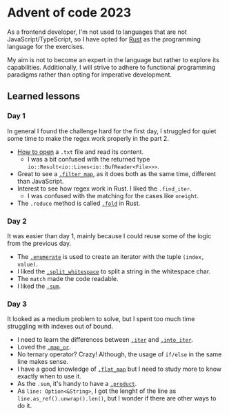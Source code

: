 # Advent of code 2023

As a frontend developer, I'm not used to languages that are not JavaScript/TypeScript, so I have opted for [Rust](https://www.rust-lang.org/) as the programming language for the exercises.

My aim is not to become an expert in the language but rather to explore its capabilities. Additionally, I will strive to adhere to functional programming paradigms rather than opting for imperative development.

## Learned lessons

### Day 1

In general I found the challenge hard for the first day, I struggled for quiet some time to make the regex work properly in the part 2.

- [How to open](https://doc.rust-lang.org/rust-by-example/std_misc/file/read_lines.html) a `.txt` file and read its content.
    - I was a bit confused with the returned type `io::Result<io::Lines<io::BufReader<File>>>`.
- Great to see a [`.filter_map`](https://doc.rust-lang.org/std/iter/trait.Iterator.html#method.filter_map), as it does both as the same time, different than JavaScript.
- Interest to see how regex work in Rust. I liked the `.find_iter`.
    - I was confused with the matching for the cases like `oneight`.
- The `.reduce` method is called [`.fold`](https://doc.rust-lang.org/std/iter/trait.Iterator.html#method.fold) in Rust.

### Day 2

It was easier than day 1, mainly because I could reuse some of the logic from the previous day.

- The [`.enumerate`](https://doc.rust-lang.org/std/iter/trait.Iterator.html#method.enumerate) is used to create an iterator with the tuple `(index, value)`.
- I liked the [`.split_whitespace`](https://doc.rust-lang.org/std/primitive.str.html#method.split_whitespace) to split a string in the whitespace char.
- The `match` made the code readable.
- I liked the [`.sum`](https://doc.rust-lang.org/std/iter/trait.Iterator.html#method.sum).

### Day 3

It looked as a medium problem to solve, but I spent too much time struggling with indexes out of bound.

- I need to learn the differences between [`.iter`](https://doc.rust-lang.org/std/primitive.slice.html#method.iter) and [`.into_iter`](https://doc.rust-lang.org/std/primitive.slice.html#method.into_iter).
- Loved the [`.map_or`](https://doc.rust-lang.org/std/option/enum.Option.html#method.map_or).
- No ternary operator? Crazy! Although, the usage of `if/else` in the same line makes sense.
- I have a good knowledge of [`.flat_map`](https://doc.rust-lang.org/core/iter/trait.Iterator.html#method.flat_map) but I need to study more to know exactly when to use it.
- As the `.sum`, it's handy to have a [`.product`](https://doc.rust-lang.org/std/iter/trait.Iterator.html#method.product).
- As `line: Option<&String>`, I got the lenght of the line as `line.as_ref().unwrap().len()`, but I wonder if there are other ways to do it.